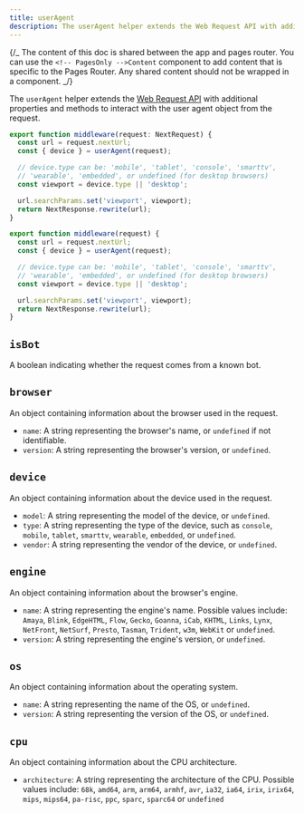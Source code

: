 ```yaml
---
title: userAgent
description: The userAgent helper extends the Web Request API with additional properties and methods to interact with the user agent object from the request.
---
```


{/_ The content of this doc is shared between the app and pages router. You can use the `<!-- PagesOnly -->Content` component to add content that is specific to the Pages Router. Any shared content should not be wrapped in a component. _/}

The `userAgent` helper extends the [Web Request API](https://developer.mozilla.org/docs/Web/API/Request) with additional properties and methods to interact with the user agent object from the request.

```ts filename="middleware.ts" switcher
export function middleware(request: NextRequest) {
  const url = request.nextUrl;
  const { device } = userAgent(request);

  // device.type can be: 'mobile', 'tablet', 'console', 'smarttv',
  // 'wearable', 'embedded', or undefined (for desktop browsers)
  const viewport = device.type || 'desktop';

  url.searchParams.set('viewport', viewport);
  return NextResponse.rewrite(url);
}
```

```js filename="middleware.js" switcher
export function middleware(request) {
  const url = request.nextUrl;
  const { device } = userAgent(request);

  // device.type can be: 'mobile', 'tablet', 'console', 'smarttv',
  // 'wearable', 'embedded', or undefined (for desktop browsers)
  const viewport = device.type || 'desktop';

  url.searchParams.set('viewport', viewport);
  return NextResponse.rewrite(url);
}
```

## `isBot`

A boolean indicating whether the request comes from a known bot.

## `browser`

An object containing information about the browser used in the request.

- `name`: A string representing the browser's name, or `undefined` if not identifiable.
- `version`: A string representing the browser's version, or `undefined`.

## `device`

An object containing information about the device used in the request.

- `model`: A string representing the model of the device, or `undefined`.
- `type`: A string representing the type of the device, such as `console`, `mobile`, `tablet`, `smarttv`, `wearable`, `embedded`, or `undefined`.
- `vendor`: A string representing the vendor of the device, or `undefined`.

## `engine`

An object containing information about the browser's engine.

- `name`: A string representing the engine's name. Possible values include: `Amaya`, `Blink`, `EdgeHTML`, `Flow`, `Gecko`, `Goanna`, `iCab`, `KHTML`, `Links`, `Lynx`, `NetFront`, `NetSurf`, `Presto`, `Tasman`, `Trident`, `w3m`, `WebKit` or `undefined`.
- `version`: A string representing the engine's version, or `undefined`.

## `os`

An object containing information about the operating system.

- `name`: A string representing the name of the OS, or `undefined`.
- `version`: A string representing the version of the OS, or `undefined`.

## `cpu`

An object containing information about the CPU architecture.

- `architecture`: A string representing the architecture of the CPU. Possible values include: `68k`, `amd64`, `arm`, `arm64`, `armhf`, `avr`, `ia32`, `ia64`, `irix`, `irix64`, `mips`, `mips64`, `pa-risc`, `ppc`, `sparc`, `sparc64` or `undefined`
